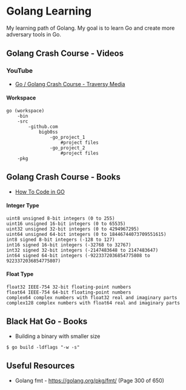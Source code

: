# Golang Learning

My learning path of Golang. My goal is to learn Go and create more adversary tools in Go. 

## Golang Crash Course - Videos
### YouTube 
* [Go / Golang Crash Course - Traversy Media](https://www.youtube.com/watch?v=SqrbIlUwR0U&t=1236s)

#### Workspace 
```
go (workspace)
    -bin
    -src
        -github.com
            bigb0ss
                -go_project_1
                    #project files
                -go_project_2
                    #project files
    -pkg
```

## Golang Crash Course - Books
* [How To Code in GO](https://www.digitalocean.com/community/books/how-to-code-in-go-ebook)

#### Integer Type
```
uint8 unsigned 8-bit integers (0 to 255)
uint16 unsigned 16-bit integers (0 to 65535)
uint32 unsigned 32-bit integers (0 to 4294967295)
uint64 unsigned 64-bit integers (0 to 18446744073709551615)
int8 signed 8-bit integers (-128 to 127)
int16 signed 16-bit integers (-32768 to 32767)
int32 signed 32-bit integers (-2147483648 to 2147483647)
int64 signed 64-bit integers (-9223372036854775808 to 9223372036854775807)
```

#### Float Type
```
float32 IEEE-754 32-bit floating-point numbers
float64 IEEE-754 64-bit floating-point numbers
complex64 complex numbers with float32 real and imaginary parts
complex128 complex numbers with float64 real and imaginary parts
```

## Black Hat Go - Books
* Building a binary with smaller size 
```
$ go build -ldflags "-w -s"
```




## Useful Resources
* Golang fmt - https://golang.org/pkg/fmt/ (Page 300 of 650)


